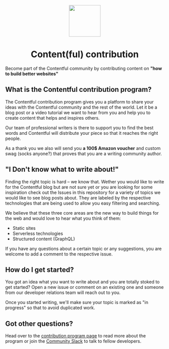 <p align="center">
<img src="https://www.ctfstatic.com/emailsignature/ctf_logo.png" width="100">
<h1 align="center">Content(ful) contribution</h1>
</p>

Become part of the Contentful community by contributing content on **"how to build better websites"**

## What is the Contentful contribution program?

The Contentful contribution program gives you a platform to share your ideas with the Contentful community and the rest of the world. Let it be a blog post or a video tutorial we want to hear from you and help you to create content that helps and inspires others.

Our team of professional writers is there to support you to find the best words and Contentful will distribute your piece so that it reaches the right people.

As a thank you we also will send you **a 100$ Amazon voucher** and custom swag (socks anyone?) that proves that you are a writing community author.

## "I Don't know what to write about!"

Finding the right topic is hard – we know that. Wether you would like to write for the Contentful blog but are not sure yet or you are looking for some inspiration check out the Issues in this repository for a variety of topics we would like to see blog posts about. They are labeled by the respective technologies that are being used to allow you easy filtering and searching.

We believe that these three core areas are the new way to build things for the web and would love to hear what you think of them:

- Static sites
- Serverless technologies
- Structured content (GraphQL)

If you have any questions about a certain topic or any suggestions, you are welcome to add a comment to the respective issue.

## How do I get started?

You got an idea what you want to write about and you are totally stoked to get started? Open a new issue or comment on an existing one and someone from our developer relations team will reach out to you.

Once you started writing, we'll make sure your topic is marked as "in progress" so that to avoid duplicated work.

## Got other questions?

Head over to the [contribution program page](https://www.contentful.com/community/contribution/) to read more about the program or join the [Community Slack](https://www.contentful.com/slack/) to talk to fellow developers.